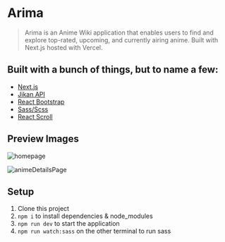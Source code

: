 # Arima

> Arima is an Anime Wiki application that enables users to find and explore top-rated, upcoming, and currently airing anime. Built with Next.js hosted with Vercel.

## Built with a bunch of things, but to name a few:

- [Next.js](https://github.com/vercel/next.js)
- [Jikan API](https://github.com/jikan-me/jikan)
- [React Bootstrap](https://github.com/react-bootstrap/react-bootstrap)
- [Sass/Scss](https://github.com/sass/sass)
- [React Scroll](https://github.com/fisshy/react-scroll)

## Preview Images

![homepage](https://user-images.githubusercontent.com/48611390/244620376-f9aef352-d99e-4fa7-8a27-528876b851a2.png)

![animeDetailsPage](https://user-images.githubusercontent.com/48611390/244620229-ddcd13f2-2ee6-4514-ad67-9e6ba09984eb.png)

## Setup

1. Clone this project
2. `npm i` to install dependencies & node_modules
3. `npm run dev` to start the application
4. `npm run watch:sass` on the other terminal to run sass
